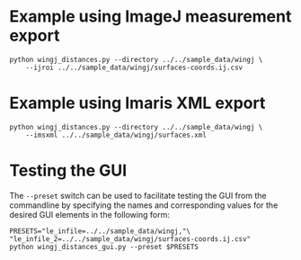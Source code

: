 Example using ImageJ measurement export
=======================================

```shell
python wingj_distances.py --directory ../../sample_data/wingj \
    --ijroi ../../sample_data/wingj/surfaces-coords.ij.csv
```

Example using Imaris XML export
===============================

```shell
python wingj_distances.py --directory ../../sample_data/wingj \
    --imsxml ../../sample_data/wingj/surfaces.xml
```

Testing the GUI
===============

The `--preset` switch can be used to facilitate testing the GUI from the
commandline by specifying the names and corresponding values for the desired
GUI elements in the following form:

```shell
PRESETS="le_infile=../../sample_data/wingj,"\
"le_infile_2=../../sample_data/wingj/surfaces-coords.ij.csv"
python wingj_distances_gui.py --preset $PRESETS
```
